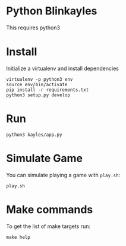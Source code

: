 # Python Blinkayles

This requires python3

# Install

Initialize a virtualenv and install dependencies

```
virtualenv -p python3 env
source env/bin/activate
pip install -r requirements.txt
python3 setup.py develop
```

# Run

```
python3 kayles/app.py
```

# Simulate Game

You can simulate playing a game with `play.sh`:

```
play.sh
```

# Make commands

To get the list of make targets run:

```
make help
```
